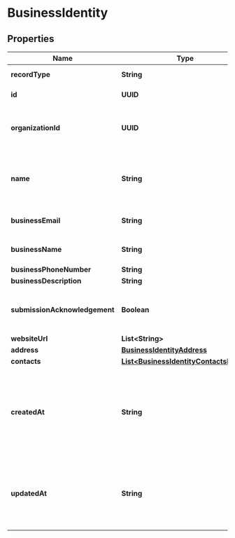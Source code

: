 

# BusinessIdentity


## Properties

| Name | Type | Description | Notes |
|------------ | ------------- | ------------- | -------------|
|**recordType** | **String** |  |  [optional] [readonly] |
|**id** | **UUID** |  |  [optional] [readonly] |
|**organizationId** | **UUID** | The ID of the organization that owns the record |  [optional] [readonly] |
|**name** | **String** | The name of the business identity on the telnyx platform |  [optional] |
|**businessEmail** | **String** | The email of the business |  [optional] |
|**businessName** | **String** | The name of the business |  [optional] |
|**businessPhoneNumber** | **String** |  |  [optional] |
|**businessDescription** | **String** |  |  [optional] |
|**submissionAcknowledgement** | **Boolean** | User acceptance of the terms of submission |  [optional] |
|**websiteUrl** | **List&lt;String&gt;** |  |  [optional] |
|**address** | [**BusinessIdentityAddress**](BusinessIdentityAddress.md) |  |  [optional] |
|**contacts** | [**List&lt;BusinessIdentityContactsInner&gt;**](BusinessIdentityContactsInner.md) |  |  [optional] |
|**createdAt** | **String** | An ISO 8601 datetime string for when the business identity was added to the Telnyx platform |  [optional] [readonly] |
|**updatedAt** | **String** | An ISO 8601 datetime string for when the business identity was updated |  [optional] [readonly] |



